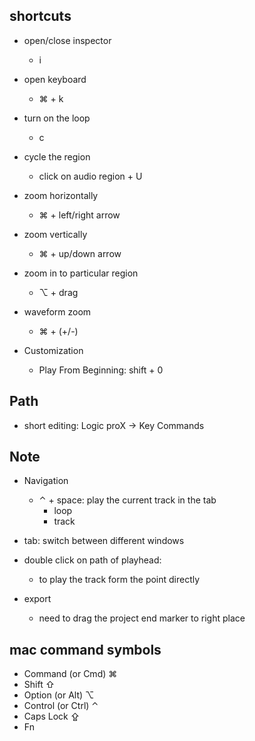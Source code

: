 ## shortcuts
* open/close inspector
    * i
* open keyboard
    * ⌘ + k
* turn on the loop
    * c
* cycle the region
    * click on audio region + U
* zoom horizontally
    * ⌘ + left/right arrow
* zoom vertically
    * ⌘ + up/down arrow
* zoom in to particular region
    * ⌥ + drag
* waveform zoom
    * ⌘ + (+/-)

* Customization
    * Play From Beginning: shift + 0

## Path
* short editing: Logic proX -> Key Commands


## Note
* Navigation
    * ⌃ + space: play the current track in the tab
        * loop
        * track
* tab: switch between different windows
* double click on path of playhead:
    * to play the track form the point directly

* export
    * need to drag the project end marker to right place

## mac command symbols
* Command (or Cmd) ⌘
* Shift ⇧
* Option (or Alt) ⌥
* Control (or Ctrl) ⌃
* Caps Lock ⇪
* Fn
